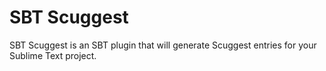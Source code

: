 # SBT Scuggest #

SBT Scuggest is an SBT plugin that will generate Scuggest entries for your Sublime Text project.